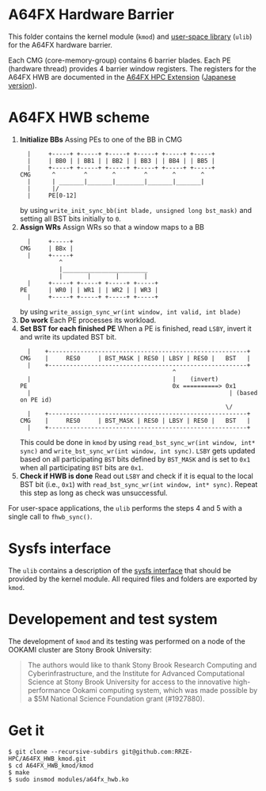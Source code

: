 # A64FX Hardware Barrier

This folder contains the kernel module (`kmod`) and [user-space library](https://github.com/fujitsu/hardware_barrier) (`ulib`) for the A64FX hardware barrier.

Each CMG (core-memory-group) contains 6 barrier blades. Each PE (hardware thread) provides 4 barrier window registers. The registers for the A64FX HWB are documented in the [A64FX HPC Extension](https://github.com/fujitsu/A64FX/blob/master/doc/A64FX_Specification_HPC_Extension_v1_EN.pdf) ([Japanese version](https://github.com/fujitsu/A64FX/blob/master/doc/A64FX_Specification_HPC_Extension_v1_JP.pdf)).

# A64FX HWB scheme
1.  **Initialize BBs**
    Assing PEs to one of the BB in CMG
    ```
      |     +-----+ +-----+ +-----+ +-----+ +-----+ +-----+
      |     | BB0 | | BB1 | | BB2 | | BB3 | | BB4 | | BB5 |
      |     +-----+ +-----+ +-----+ +-----+ +-----+ +-----+
    CMG      ^        ^       ^        ^       ^       ^
      |      | _______|_______|________|_______|_______|
      |      |/
      |     PE[0-12]
    ```
    by using `write_init_sync_bb(int blade, unsigned long bst_mask)` and setting all BST bits initially to `0`.
2.  **Assign WRs**
    Assign WRs so that a window maps to a BB
    ```
      |     +-----+
    CMG     | BBx |
      |     +-----+
               ^
               |________________________
               |       |       |       |
      |     +-----+ +-----+ +-----+ +-----+
    PE      | WR0 | | WR1 | | WR2 | | WR3 |
      |     +-----+ +-----+ +-----+ +-----+
    ```
    by using `write_assign_sync_wr(int window, int valid, int blade)`
3.  **Do work**
    Each PE processes its workload.
4.  **Set BST for each finished PE**
    When a PE is finished, read `LSBY`, invert it and write its updated BST bit.
    ```
      |    +--------------------------------------------------------+
    CMG    |     RES0     | BST_MASK | RES0 | LBSY | RES0 |   BST   |
      |    +--------------------------------------------------------+
                                               ^
      |                                        |    (invert)
    PE                                         0x ==========> 0x1
      |                                                        | (based on PE id)
                                                              \/
      |    +--------------------------------------------------------+
    CMG    |     RES0     | BST_MASK | RES0 | LBSY | RES0 |   BST   |
      |    +--------------------------------------------------------+
    ```
    This could be done in `kmod` by using `read_bst_sync_wr(int window, int* sync)` and `write_bst_sync_wr(int window, int sync)`.
    `LSBY` gets updated based on all participating `BST` bits defined by `BST_MASK` and is set to
    `0x1` when all participating `BST` bits are `0x1`.
5.  **Check if HWB is done**
    Read out `LSBY` and check if it is equal to the local BST bit (i.e., `0x1`) with `read_bst_sync_wr(int window, int* sync)`.
    Repeat this step as long as check was unsuccessful.

For user-space applications, the `ulib` performs the steps 4 and 5 with a single call to `fhwb_sync()`.

# Sysfs interface
The `ulib` contains a description of the [sysfs interface](https://github.com/fujitsu/hardware_barrier/blob/develop/sysfs_interface.md) that should be provided by the kernel module. All required files and folders are exported by `kmod`.

# Developement and test system
The development of `kmod` and its testing was performed on a node of the OOKAMI cluster are Stony Brook University:

> The authors would like to thank Stony Brook Research Computing and Cyberinfrastructure, and the Institute for Advanced Computational Science at Stony Brook University for access to the innovative high-performance Ookami computing system, which was made possible by a $5M National Science Foundation grant (#1927880).

# Get it

```
$ git clone --recursive-subdirs git@github.com:RRZE-HPC/A64FX_HWB_kmod.git
$ cd A64FX_HWB_kmod/kmod
$ make
$ sudo insmod modules/a64fx_hwb.ko
```
